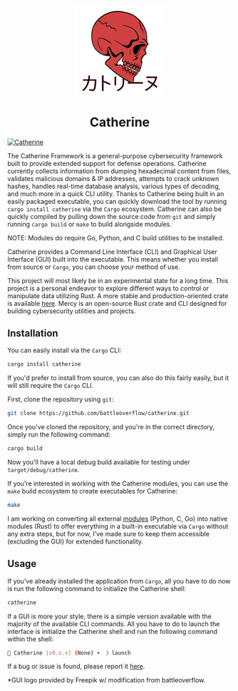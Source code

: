 <div align="center">
    <img src="assets/catherine_icon.png" width="40%" />
    <h1>Catherine</h1>
</div>

[![Catherine](https://github.com/battleoverflow/catherine/actions/workflows/workflow.yml/badge.svg)](https://github.com/battleoverflow/catherine/actions/workflows/workflow.yml)

The Catherine Framework is a general-purpose cybersecurity framework built to provide extended support for defense operations. Catherine currently collects information from dumping hexadecimal content from files, validates malicious domains & IP addresses, attempts to crack unknown hashes, handles real-time database analysis, various types of decoding, and much more in a quick CLI utility. Thanks to Catherine being built in an easily packaged executable, you can quickly download the tool by running `cargo install catherine` via the `Cargo` ecosystem. Catherine can also be quickly compiled by pulling down the source code from `git` and simply running `cargo build` or `make` to build alongside modules.

NOTE: Modules do require Go, Python, and C build utilities to be installed.

Catherine provides a Command Line Interface (CLI) and Graphical User Interface (GUI) built into the executable. This means whether you install from source or `Cargo`, you can choose your method of use.

This project will most likely be in an experimental state for a long time. This project is a personal endeavor to explore different ways to control or manipulate data utilizing Rust. A more stable and production-oriented crate is available [here](https://github.com/battleoverflow/mercy). Mercy is an open-source Rust crate and CLI designed for building cybersecurity utilities and projects.

## Installation

You can easily install via the `Cargo` CLI:

```bash
cargo install catherine
```

If you'd prefer to install from source, you can also do this fairly easily, but it will still require the `Cargo` CLI.

First, clone the repository using `git`:

```bash
git clone https://github.com/battleoverflow/catherine.git
```

Once you've cloned the repository, and you're in the correct directory, simply run the following command:

```bash
cargo build
```

Now you'll have a local debug build available for testing under `target/debug/catherine`.

If you're interested in working with the Catherine modules, you can use the `make` build ecosystem to create executables for Catherine:

```bash
make
```

I am working on converting all external [modules](https://github.com/battleoverflow/catherine-modules) (Python, C, Go) into native modules (Rust) to offer everything in a built-in executable via `Cargo` without any extra steps, but for now, I've made sure to keep them accessible (excluding the GUI) for extended functionality.

## Usage

If you've already installed the application from `Cargo`, all you have to do now is run the following command to initialize the Catherine shell:

```bash
catherine
```

If a GUI is more your style, there is a simple version available with the majority of the available CLI commands. All you have to do to launch the interface is initialize the Catherine shell and run the following command within the shell:

```bash
🦀 Catherine [v0.x.x] (None) ☀️  〉launch
```

If a bug or issue is found, please report it [here](https://github.com/battleoverflow/catherine/issues).

*GUI logo provided by Freepik w/ modification from battleoverflow.
